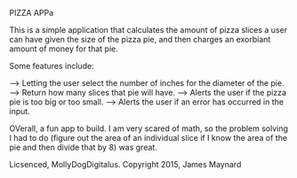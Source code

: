 PIZZA APPa

This is a simple application that calculates the amount of pizza slices a user can have given the size of the pizza pie, and then charges an exorbiant amount of money for that pie.  

Some features include:

--> Letting the user select the number of inches for the diameter of the pie.
--> Return how many slices that pie will have.
--> Alerts the user if the pizza pie is too big or too small.
--> Alerts the user if an error has occurred in the input. 

OVerall, a fun app to build.  I am very scared of math, so the problem solving I had to do (figure out the area of an individual slice if I know the area of the pie and then divide that by 8) was great. 

Licsenced, MollyDogDigitalus.  Copyright 2015, James Maynard